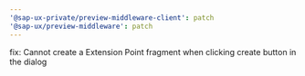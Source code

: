 ```yaml
---
'@sap-ux-private/preview-middleware-client': patch
'@sap-ux/preview-middleware': patch
---
```


fix: Cannot create a Extension Point fragment when clicking create button in the dialog
